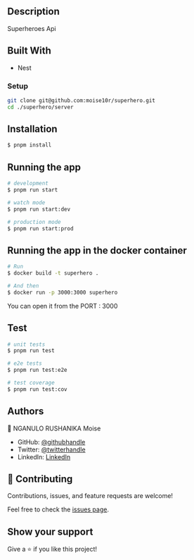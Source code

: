 ## Description

Superheroes Api

## Built With

- Nest

### Setup

```bash
git clone git@github.com:moise10r/superhero.git
cd ./superhero/server
```

## Installation

```bash
$ pnpm install
```

## Running the app

```bash
# development
$ pnpm run start

# watch mode
$ pnpm run start:dev

# production mode
$ pnpm run start:prod
```

## Running the app in the docker container

```bash
# Run
$ docker build -t superhero .

# And then
$ docker run -p 3000:3000 superhero

```

You can open it from the PORT : 3000

## Test

```bash
# unit tests
$ pnpm run test

# e2e tests
$ pnpm run test:e2e

# test coverage
$ pnpm run test:cov
```

## Authors

👤 NGANULO RUSHANIKA Moise

- GitHub: [@githubhandle](https://github.com/moise10r)
- Twitter: [@twitterhandle](https://twitter.com/MRushanika)
- LinkedIn: [LinkedIn](https://www.linkedin.com/in/nganulo-rushanika-mo%C3%AFse-626139197/)

## 🤝 Contributing

Contributions, issues, and feature requests are welcome!

Feel free to check the [issues page](https://github.com/moise10r/-superhero_api/issues).

## Show your support

Give a ⭐️ if you like this project!
